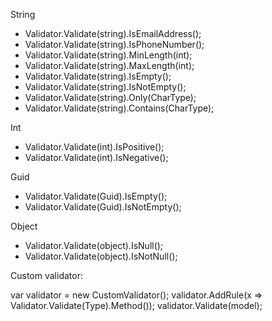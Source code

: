 String

- Validator.Validate(string).IsEmailAddress();
- Validator.Validate(string).IsPhoneNumber();
- Validator.Validate(string).MinLength(int);
- Validator.Validate(string).MaxLength(int);
- Validator.Validate(string).IsEmpty();
- Validator.Validate(string).IsNotEmpty();
- Validator.Validate(string).Only(CharType);
- Validator.Validate(string).Contains(CharType);

Int

- Validator.Validate(int).IsPositive();
- Validator.Validate(int).IsNegative();

Guid

- Validator.Validate(Guid).IsEmpty();
- Validator.Validate(Guid).IsNotEmpty();

Object

- Validator.Validate(object).IsNull();
- Validator.Validate(object).IsNotNull();

Custom validator:

var validator = new CustomValidator<Type>();
validator.AddRule(x => Validator.Validate(Type).Method());
validator.Validate(model);
